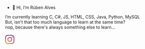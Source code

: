 - 👋 Hi, I’m Rúben Alves <br>

I’m currently learning C, C#, JS, HTML, CSS, Java, Python, MySQL<br>
But, isn't that too much language to learn at the same time?<br>
nop, because there's always something else to learn...<br>
<br>
<a href="https://www.instagram.com/ruben_alves__/" target="_blank" rel="external"><img src="./images/instagram.png" width="30" alt="My instagram">
<!---
redystum/redystum is a ✨ special ✨ repository because its `README.md` (this file) appears on your GitHub profile.
You can click the Preview link to take a look at your changes.
--->
